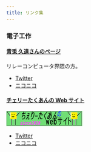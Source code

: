 ```yaml
---
title: リンク集
---
```


### 電子工作

#### [青兎 久遠さんのページ](http://kuon-aoto.sakura.ne.jp/)

リレーコンピュータ界隈の方。

- [Twitter](https://twitter.com/Kuon_Aoto)
- [ニコニコ](https://www.nicovideo.jp/user/124273630)

#### [チェリーたくあんの Web サイト](https://cherry-takuan.org/)

[![](img/Cherry-banner.png)](https://cherry-takuan.org/)

- [Twitter](https://twitter.com/cherry_takuan)
- [ニコニコ](https://www.nicovideo.jp/user/120639958)
